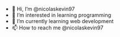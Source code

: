 - 👋 Hi, I’m @nicolaskevin97
- 👀 I’m interested in learning programming
- 🌱 I’m currently learning web development
- 📫 How to reach me @nicolaskevin97

<!---
nicolaskevin97/nicolaskevin97 is a ✨ special ✨ repository because its `README.md` (this file) appears on your GitHub profile.
You can click the Preview link to take a look at your changes.
--->
